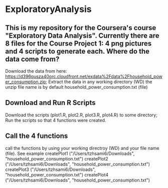 # ExploratoryAnalysis
This is my repository for the Coursera's course "Exploratory Data Analysis". Currently there are 8 files for the Course Project 1: 4 png pictures and 4 scripts to generate each.
Where do the data come from? 
----------------------------
Download the data from here: https://d396qusza40orc.cloudfront.net/exdata%2Fdata%2Fhousehold_power_consumption.zip;
Extract the data in any working directory (WD) 
the unzip file name is by default household_power_consumption.txt (file) 

Download and Run R Scripts
---------------------------
Download the scripts (plot1.R, plot2.R, plot3.R, plot4.R) to some directory;
Run the scripts so that 4 functions were created.

Call the 4 functions
---------------------
call the functions by using your working directroy (WD) and your file name (file).
See example
createPlot1 ("/Users/tzhsami6/Downloads", "household_power_consumption.txt")
createPlot2 ("/Users/tzhsami6/Downloads", "household_power_consumption.txt")
createPlot3 ("/Users/tzhsami6/Downloads", "household_power_consumption.txt")
createPlot4 ("/Users/tzhsami6/Downloads", "household_power_consumption.txt")



